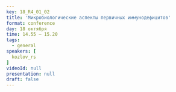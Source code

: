 ```yaml
---
key: 18_R4_01_02
title: 'Микробиологические аспекты первичных иммунодефицитов'
format: conference
day: 18 октября
time: 14.55 – 15.20
tags:
  - general
speakers: [
  kozlov_rs
]
videoId: null
presentation: null
draft: false
---
```

